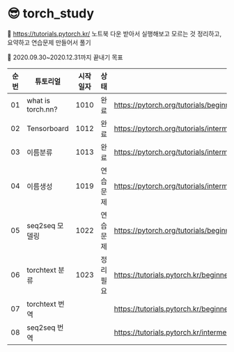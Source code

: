 # 😎 torch_study


🍕 https://tutorials.pytorch.kr/ 노트북 다운 받아서 실행해보고 모르는 것 정리하고, 요약하고 연습문제 만들어서 풀기 

🍔 2020.09.30~2020.12.31까지 끝내기 목표

|순번|튜토리얼|시작일자|상태|링크|
|--|----|---|--|----|
|01|what is torch.nn?|1010|완료|https://pytorch.org/tutorials/beginner/nn_tutorial.html|
|02|Tensorboard|1012|완료|https://pytorch.org/tutorials/intermediate/tensorboard_tutorial.html|
|03|이름분류|1013|완료|https://pytorch.org/tutorials/intermediate/char_rnn_classification_tutorial.html|
|04|이름생성|1019|연습문제|https://pytorch.org/tutorials/intermediate/char_rnn_generation_tutorial.html|
|05|seq2seq 모델링|1022|연습문제|https://pytorch.org/tutorials/beginner/transformer_tutorial.html|
|06|torchtext 분류|1023|정리필요|https://tutorials.pytorch.kr/beginner/text_sentiment_ngrams_tutorial.html|
|07|torchtext 번역|||https://tutorials.pytorch.kr/beginner/torchtext_translation_tutorial.html|
|08|seq2seq 번역|||https://tutorials.pytorch.kr/intermediate/seq2seq_translation_tutorial.html|
